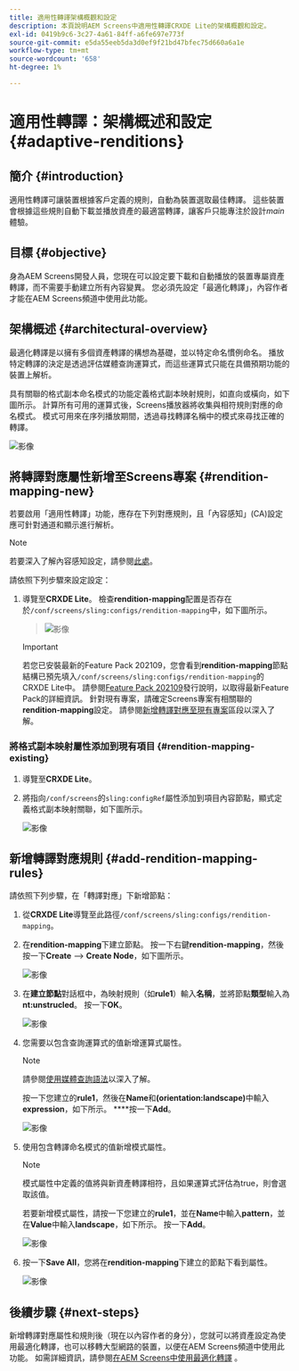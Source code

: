 ```yaml
---
title: 適用性轉譯架構概觀和設定
description: 本頁說明AEM Screens中適用性轉譯CRXDE Lite的架構概觀和設定。
exl-id: 0419b9c6-3c27-4a61-84ff-a6fe697e773f
source-git-commit: e5da55eeb5da3d0ef9f21bd47bfec75d660a6a1e
workflow-type: tm+mt
source-wordcount: '658'
ht-degree: 1%

---
```


# 適用性轉譯：架構概述和設定 {#adaptive-renditions}

## 簡介 {#introduction}

適用性轉譯可讓裝置根據客戶定義的規則，自動為裝置選取最佳轉譯。 這些裝置會根據這些規則自動下載並播放資產的最適當轉譯，讓客戶只能專注於設計&#x200B;*main*&#x200B;體驗。

## 目標 {#objective}

身為AEM Screens開發人員，您現在可以設定要下載和自動播放的裝置專屬資產轉譯，而不需要手動建立所有內容變異。 您必須先設定「最適化轉譯」，內容作者才能在AEM Screens頻道中使用此功能。

## 架構概述 {#architectural-overview}

最適化轉譯是以擁有多個資產轉譯的構想為基礎，並以特定命名慣例命名。 播放特定轉譯的決定是透過評估媒體查詢運算式，而這些運算式只能在具備預期功能的裝置上解析。

具有關聯的格式副本命名模式的功能定義格式副本映射規則，如直向或橫向，如下圖所示。 計算所有可用的運算式後，Screens播放器將收集與相符規則對應的命名模式。 模式可用來在序列播放期間，透過尋找轉譯名稱中的模式來尋找正確的轉譯。

![影像](/help/user-guide/assets/adaptive-renditions/adaptive-renditions.png)

## 將轉譯對應屬性新增至Screens專案 {#rendition-mapping-new}

若要啟用「適用性轉譯」功能，應存在下列對應規則，且「內容感知」(CA)設定應可針對通道和顯示進行解析。

>[!NOTE]
>若要深入了解內容感知設定，請參閱[此處](https://sling.apache.org/documentation/bundles/context-aware-configuration/context-aware-configuration.html)。

請依照下列步驟來設定設定：

1. 導覽至&#x200B;**CRXDE Lite**。 檢查&#x200B;**rendition-mapping**&#x200B;配置是否存在於`/conf/screens/sling:configs/rendition-mapping`中，如下圖所示。

   >![影像](/help/user-guide/assets/adaptive-renditions/mapping-rules1.png)

   >[!IMPORTANT]
   >若您已安裝最新的Feature Pack 202109，您會看到&#x200B;**rendition-mapping**&#x200B;節點結構已預先填入`/conf/screens/sling:configs/rendition-mapping`的CRXDE Lite中。 請參閱[Feature Pack 202109](/help/user-guide/release-notes-fp-202109.md)發行說明，以取得最新Feature Pack的詳細資訊。
   >針對現有專案，請確定Screens專案有相關聯的&#x200B;**rendition-mapping**&#x200B;設定。 請參閱[新增轉譯對應至現有專案](#rendition-mapping-existing)區段以深入了解。

### 將格式副本映射屬性添加到現有項目 {#rendition-mapping-existing}

1. 導覽至&#x200B;**CRXDE Lite**。

1. 將指向`/conf/screens`的`sling:configRef`屬性添加到項目內容節點，顯式定義格式副本映射關聯，如下圖所示。

   ![影像](/help/user-guide/assets/adaptive-renditions/renditon-mapping2.png)


## 新增轉譯對應規則 {#add-rendition-mapping-rules}

請依照下列步驟，在「轉譯對應」下新增節點：

1. 從&#x200B;**CRXDE Lite**&#x200B;導覽至此路徑`/conf/screens/sling:configs/rendition-mapping`。

1. 在&#x200B;**rendition-mapping**&#x200B;下建立節點。 按一下右鍵&#x200B;**rendition-mapping**，然後按一下&#x200B;**Create** —> **Create Node**，如下圖所示。

   ![影像](/help/user-guide/assets/adaptive-renditions/add-node1.png)

1. 在&#x200B;**建立節點**&#x200B;對話框中，為映射規則（如&#x200B;**rule1**）輸入&#x200B;**名稱**，並將節點&#x200B;**類型**&#x200B;輸入為&#x200B;**nt:unstrucled**。 按一下&#x200B;**OK**。

   ![影像](/help/user-guide/assets/adaptive-renditions/add-node2.png)


1. 您需要以包含查詢運算式的值新增運算式屬性。

   >[!NOTE]
   >請參閱[使用媒體查詢語法](https://developer.mozilla.org/en-US/docs/Web/CSS/Media_Queries/Using_media_queries)以深入了解。

   按一下您建立的&#x200B;**rule1**，然後在&#x200B;**Name**&#x200B;和&#x200B;**(orientation:landscape)**&#x200B;中輸入&#x200B;**expression**，如下所示。 ****&#x200B;按一下&#x200B;**Add**。

   ![影像](/help/user-guide/assets/adaptive-renditions/add-node3.png)

1. 使用包含轉譯命名模式的值新增模式屬性。

   >[!NOTE]
   >模式屬性中定義的值將與新資產轉譯相符，且如果運算式評估為true，則會選取該值。

   若要新增模式屬性，請按一下您建立的&#x200B;**rule1**，並在&#x200B;**Name**&#x200B;中輸入&#x200B;**pattern**，並在&#x200B;**Value**&#x200B;中輸入&#x200B;**landscape**，如下所示。 按一下&#x200B;**Add**。

   ![影像](/help/user-guide/assets/adaptive-renditions/add-node4.png)

1. 按一下&#x200B;**Save All**，您將在&#x200B;**rendition-mapping**&#x200B;下建立的節點下看到屬性。

   ![影像](/help/user-guide/assets/adaptive-renditions/add-node5.png)


## 後續步驟 {#next-steps}

新增轉譯對應屬性和規則後（現在以內容作者的身分），您就可以將資產設定為使用最適化轉譯，也可以移轉大型網路的裝置，以便在AEM Screens頻道中使用此功能。 如需詳細資訊，請參閱[在AEM Screens中使用最適化轉譯](/help/user-guide/using-adaptive-renditions.md) 。
